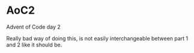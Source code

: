 # AoC2
Advent of Code day 2


Really bad way of doing this, is not easily interchangeable between part 1 and 2 like it should be.
